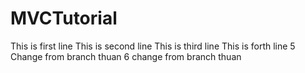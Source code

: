 ﻿# MVCTutorial

This is first line
This is second line
This is third line
This is forth line
5 Change from branch thuan
6 change from branch thuan
